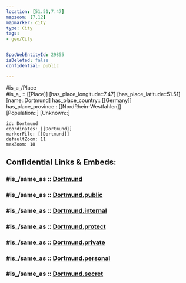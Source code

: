 ```yaml
---
location: [51.51,7.47] 
mapzoom: [7,12] 
mapmarker: city 
type: City
tags:
- geo/City


SpocWebEntityId: 29855
isDeleted: false
confidential: public

---
```

#is_a_/Place  
#is_a_ :: [[Place]] 
[has_place_longitude::7.47] 
[has_place_latitude::51.51] 
[name::Dortmund] 
has_place_country:: [[Germany]]  
has_place_province:: [[NordRhein-Westfahlen]]  
[Population::] 
[Unknown::] 


```leaflet
id: Dortmund
coordinates: [[Dortmund]] 
markerFile: [[Dortmund]] 
defaultZoom: 11 
maxZoom: 18
```


## Confidential Links & Embeds: 

### #is_/same_as :: [Dortmund](/_Standards/Earth/Continent/Europe/Europe~Central/Germany/Germany~West/Nordrhein-Westfalen/counties~NW/Dortmund.md) 

### #is_/same_as :: [Dortmund.public](/_public/Earth/Continent/Europe/Europe~Central/Germany/Germany~West/Nordrhein-Westfalen/counties~NW/Dortmund.public.md) 

### #is_/same_as :: [Dortmund.internal](/_internal/Earth/Continent/Europe/Europe~Central/Germany/Germany~West/Nordrhein-Westfalen/counties~NW/Dortmund.internal.md) 

### #is_/same_as :: [Dortmund.protect](/_protect/Earth/Continent/Europe/Europe~Central/Germany/Germany~West/Nordrhein-Westfalen/counties~NW/Dortmund.protect.md) 

### #is_/same_as :: [Dortmund.private](/_private/Earth/Continent/Europe/Europe~Central/Germany/Germany~West/Nordrhein-Westfalen/counties~NW/Dortmund.private.md) 

### #is_/same_as :: [Dortmund.personal](/_personal/Earth/Continent/Europe/Europe~Central/Germany/Germany~West/Nordrhein-Westfalen/counties~NW/Dortmund.personal.md) 

### #is_/same_as :: [Dortmund.secret](/_secret/Earth/Continent/Europe/Europe~Central/Germany/Germany~West/Nordrhein-Westfalen/counties~NW/Dortmund.secret.md)


